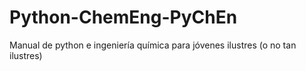 # Python-ChemEng-PyChEn
Manual de python e ingeniería química para jóvenes ilustres (o no tan ilustres)
